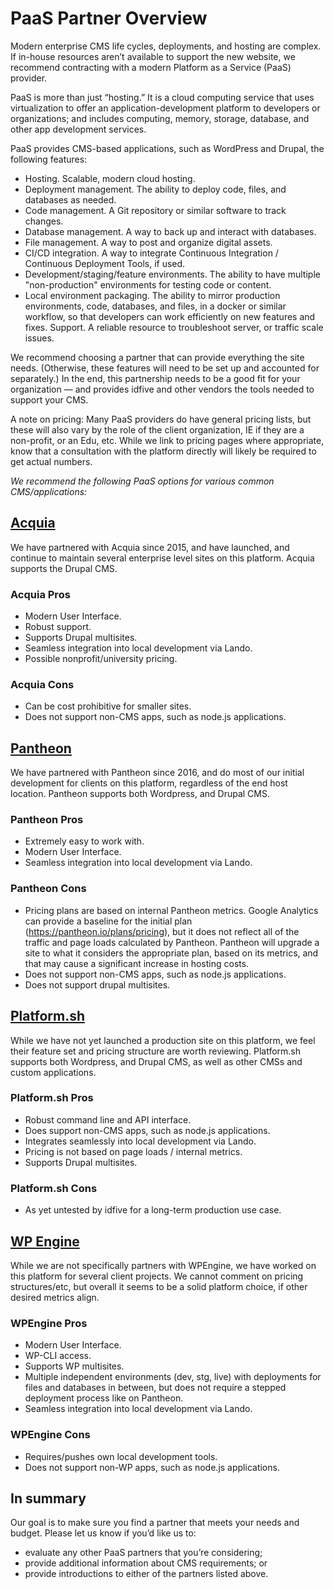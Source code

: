 # PaaS Partner Overview

Modern enterprise CMS life cycles, deployments, and hosting are complex. If in-house resources aren’t available to support the new website, we recommend contracting with a modern Platform as a Service (PaaS) provider.

PaaS is more than just “hosting.” It is a cloud computing service that uses virtualization to offer an application-development platform to developers or organizations; and includes computing, memory, storage, database, and other app development services.

PaaS provides CMS-based applications, such as WordPress and Drupal, the following features:

- Hosting. Scalable, modern cloud hosting.
- Deployment management. The ability to deploy code, files, and databases as needed.
- Code management. A Git repository or similar software to track changes.
- Database management. A way to back up and interact with databases.
- File management. A way to post and organize digital assets.
- CI/CD integration. A way to integrate Continuous Integration / Continuous Deployment Tools, if used.
- Development/staging/feature environments. The ability to have multiple "non-production" environments for testing code or content.
- Local environment packaging. The ability to mirror production environments, code, databases, and files, in a docker or similar workflow, so that developers can work efficiently on new features and fixes.
Support. A reliable resource to troubleshoot server, or traffic scale issues.

We recommend choosing a partner that can provide everything the site needs. (Otherwise, these features will need to be set up and accounted for separately.) In the end, this partnership needs to be a good fit for your organization — and provides idfive and other vendors the tools needed to support your CMS.

A note on pricing: Many PaaS providers do have general pricing lists, but these will also vary by the role of the client organization, IE if they are a non-profit, or an Edu, etc. While we link to pricing pages where appropriate, know that a consultation with the platform directly will likely be required to get actual numbers.

*We recommend the following PaaS options for various common CMS/applications:*

## [Acquia](https://acquia.com/)

We have partnered with Acquia since 2015, and have launched, and continue to maintain several enterprise level sites on this platform. Acquia supports the Drupal CMS.

### Acquia Pros

- Modern User Interface.
- Robust support.
- Supports Drupal multisites.
- Seamless integration into local development via Lando.
- Possible nonprofit/university pricing.

### Acquia Cons

- Can be cost prohibitive for smaller sites.
- Does not support non-CMS apps, such as node.js applications.

## [Pantheon](https://pantheon.io/)

We have partnered with Pantheon since 2016, and do most of our initial development for clients on this platform, regardless of the end host location. Pantheon supports both Wordpress, and Drupal CMS.

### Pantheon Pros

- Extremely easy to work with.
- Modern User Interface.
- Seamless integration into local development via Lando.

### Pantheon Cons

- Pricing plans are based on internal Pantheon metrics. Google Analytics can provide a baseline for the initial plan (https://pantheon.io/plans/pricing), but it does not reflect all of the traffic and page loads calculated by Pantheon. Pantheon will upgrade a site to what it considers the appropriate plan, based on its metrics, and that may cause a significant increase in hosting costs.
- Does not support non-CMS apps, such as node.js applications.
- Does not support drupal multisites.

## [Platform.sh](https://platform.sh/)

While we have not yet launched a production site on this platform, we feel their feature set and pricing structure are worth reviewing. Platform.sh supports both Wordpress, and Drupal CMS, as well as other CMSs and custom applications.

### Platform.sh Pros

- Robust command line and API interface.
- Does support non-CMS apps, such as node.js applications.
- Integrates seamlessly into local development via Lando.
- Pricing is not based on page loads / internal metrics.
- Supports Drupal multisites.

### Platform.sh Cons

- As yet untested by idfive for a long-term production use case.

## [WP Engine](https://wpengine.com/)

While we are not specifically partners with WPEngine, we have worked on this platform for several client projects. We cannot comment on pricing structures/etc, but overall it seems to be a solid platform choice, if other desired metrics align.

### WPEngine Pros

- Modern User Interface.
- WP-CLI access.
- Supports WP multisites.
- Multiple independent environments (dev, stg, live) with deployments for files and databases in between, but does not require a stepped deployment process like on Pantheon.
- Seamless integration into local development via Lando.

### WPEngine Cons

- Requires/pushes own local development tools.
- Does not support non-WP apps, such as node.js applications.

## In summary

Our goal is to make sure you find a partner that meets your needs and budget. Please let us know if you’d like us to:

- evaluate any other PaaS partners that you’re considering;
- provide additional information about CMS requirements; or
- provide introductions to either of the partners listed above.
